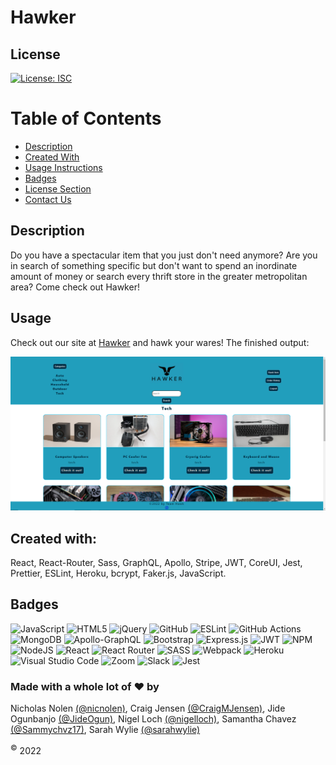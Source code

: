 # Hawker
## License
[![License: ISC](https://img.shields.io/badge/License-ISC-blue.svg)](https://opensource.org/licenses/ISC)
# Table of Contents
  - [Description](#description)
  - [Created With](#created-with)
  - [Usage Instructions](#usage)
  - [Badges](#badges)
  - [License Section](#license)
  - [Contact Us](#contact-us)

## Description
Do you have a spectacular item that you just don't need anymore? Are you in search of something specific but don't want to spend an inordinate amount of money or search every thrift store in the greater metropolitan area? Come check out Hawker!

## Usage
Check out our site at [Hawker](https://frozen-caverns-58686.herokuapp.com/) and hawk your wares! The finished output:

![screenshot](Develop/client/src/assets/images/icons/hawker-home.png)

## Created with:
React, React-Router, Sass, GraphQL, Apollo, Stripe, JWT, CoreUI, Jest, Prettier, ESLint, Heroku, bcrypt, Faker.js, JavaScript.

## Badges
![JavaScript](https://img.shields.io/badge/javascript-%23323330.svg?style=for-the-badge&logo=javascript&logoColor=%23F7DF1E)
![HTML5](https://img.shields.io/badge/html5-%23E34F26.svg?style=for-the-badge&logo=html5&logoColor=white)
![jQuery](https://img.shields.io/badge/jquery-%230769AD.svg?style=for-the-badge&logo=jquery&logoColor=white)
![GitHub](https://img.shields.io/badge/github-%23121011.svg?style=for-the-badge&logo=github&logoColor=white)
![ESLint](https://img.shields.io/badge/ESLint-4B3263?style=for-the-badge&logo=eslint&logoColor=white)
![GitHub Actions](https://img.shields.io/badge/github%20actions-%232671E5.svg?style=for-the-badge&logo=githubactions&logoColor=white)
![MongoDB](https://img.shields.io/badge/MongoDB-%234ea94b.svg?style=for-the-badge&logo=mongodb&logoColor=white)
![Apollo-GraphQL](https://img.shields.io/badge/-ApolloGraphQL-311C87?style=for-the-badge&logo=apollo-graphql)
![Bootstrap](https://img.shields.io/badge/bootstrap-%23563D7C.svg?style=for-the-badge&logo=bootstrap&logoColor=white)
![Express.js](https://img.shields.io/badge/express.js-%23404d59.svg?style=for-the-badge&logo=express&logoColor=%2361DAFB)
![JWT](https://img.shields.io/badge/JWT-black?style=for-the-badge&logo=JSON%20web%20tokens)
![NPM](https://img.shields.io/badge/NPM-%23000000.svg?style=for-the-badge&logo=npm&logoColor=white)
![NodeJS](https://img.shields.io/badge/node.js-6DA55F?style=for-the-badge&logo=node.js&logoColor=white)
![React](https://img.shields.io/badge/react-%2320232a.svg?style=for-the-badge&logo=react&logoColor=%2361DAFB)
![React Router](https://img.shields.io/badge/React_Router-CA4245?style=for-the-badge&logo=react-router&logoColor=white)
![SASS](https://img.shields.io/badge/SASS-hotpink.svg?style=for-the-badge&logo=SASS&logoColor=white)
![Webpack](https://img.shields.io/badge/webpack-%238DD6F9.svg?style=for-the-badge&logo=webpack&logoColor=black)
![Heroku](https://img.shields.io/badge/heroku-%23430098.svg?style=for-the-badge&logo=heroku&logoColor=white)
![Visual Studio Code](https://img.shields.io/badge/Visual%20Studio%20Code-0078d7.svg?style=for-the-badge&logo=visual-studio-code&logoColor=white)
![Zoom](https://img.shields.io/badge/Zoom-2D8CFF?style=for-the-badge&logo=zoom&logoColor=white)
![Slack](https://img.shields.io/badge/Slack-4A154B?style=for-the-badge&logo=slack&logoColor=white)
![Jest](https://img.shields.io/badge/-jest-%23C21325?style=for-the-badge&logo=jest&logoColor=white)

### Made with a whole lot of :heart: by
Nicholas Nolen [(@nicnolen)](https://github.com/nicnolen), Craig Jensen [(@CraigMJensen)](https://github.com/CraigMJensen), Jide Ogunbanjo [(@JideOgun)](https://github.com/JideOgun), Nigel Loch [(@nigelloch)](https://github.com/nigelloch), Samantha Chavez [(@Sammychvz17)](https://github.com/Sammychvz17), Sarah Wylie [(@sarahwylie)](https://github.com/sarahwylie)

<sup>©</sup> 2022
